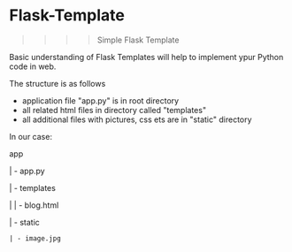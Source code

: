 # Flask-Template
>>>>    Simple Flask Template

Basic understanding of Flask Templates will help to implement ypur Python code in web.

The structure is as follows 
* application file "app.py" is in root directory
* all related html files in directory called "templates"
* all additional files with pictures, css ets are in "static" directory

In our case:

app

| - app.py

| - templates

|   | - blog.html

| - static

    | - image.jpg
